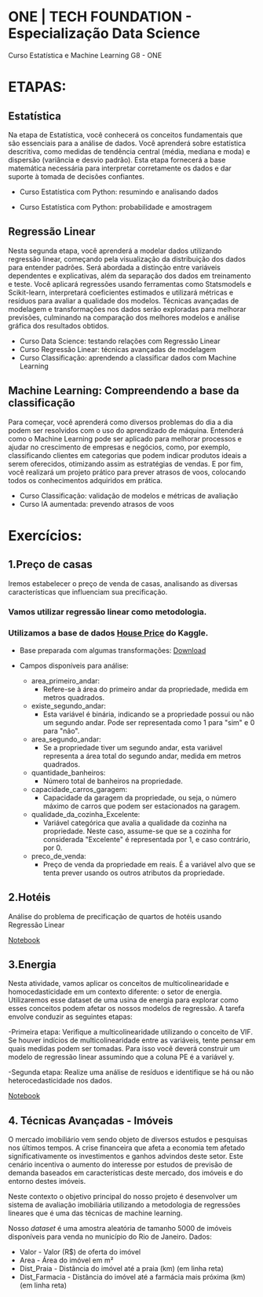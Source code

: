 # ONE | TECH FOUNDATION - Especialização Data Science
Curso Estatística e Machine Learning G8 - ONE

# ETAPAS:
## Estatística

Na etapa de Estatística, você conhecerá os conceitos fundamentais que são essenciais para a análise de dados. Você aprenderá sobre estatística descritiva, como medidas de tendência central (média, mediana e moda) e dispersão (variância e desvio padrão). Esta etapa fornecerá a base matemática necessária para interpretar corretamente os dados e dar suporte à tomada de decisões confiantes.

- Curso Estatística com Python: resumindo e analisando dados

- Curso Estatística com Python: probabilidade e amostragem

## Regressão Linear

Nesta segunda etapa, você aprenderá a modelar dados utilizando regressão linear, começando pela visualização da distribuição dos dados para entender padrões. Será abordada a distinção entre variáveis dependentes e explicativas, além da separação dos dados em treinamento e teste. Você aplicará regressões usando ferramentas como Statsmodels e Scikit-learn, interpretará coeficientes estimados e utilizará métricas e resíduos para avaliar a qualidade dos modelos. Técnicas avançadas de modelagem e transformações nos dados serão exploradas para melhorar previsões, culminando na comparação dos melhores modelos e análise gráfica dos resultados obtidos.

 - Curso Data Science: testando relações com Regressão Linear
 - Curso Regressão Linear: técnicas avançadas de modelagem
 - Curso Classificação: aprendendo a classificar dados com Machine Learning

## Machine Learning: Compreendendo a base da classificação

Para começar, você aprenderá como diversos problemas do dia a dia podem ser resolvidos com o uso do aprendizado de máquina. Entenderá como o Machine Learning pode ser aplicado para melhorar processos e ajudar no crescimento de empresas e negócios, como, por exemplo, classificando clientes em categorias que podem indicar produtos ideais a serem oferecidos, otimizando assim as estratégias de vendas. E por fim, você realizará um projeto prático para prever atrasos de voos, colocando todos os conhecimentos adquiridos em prática.

- Curso Classificação: validação de modelos e métricas de avaliação
- Curso IA aumentada: prevendo atrasos de voos



# Exercícios:

## 1.Preço de casas

Iremos estabelecer o preço de venda de casas, analisando as diversas características que influenciam sua precificação. 

### Vamos utilizar regressão linear como metodologia. 

### Utilizamos a base de dados [House Price](https://www.kaggle.com/code/ahmedmahmoud16/house-prices-regression) do Kaggle.
- Base preparada com algumas transformações: [Download](https://cdn3.gnarususercontent.com.br/3677-data-science-regressao-linear/Projeto/Base%20de%20dados/Pre%C3%A7os_de_casas.csv) 

- Campos disponíveis para análise:
   - area_primeiro_andar:
     - Refere-se à área do primeiro andar da propriedade, medida em metros quadrados.
   - existe_segundo_andar:
     - Esta variável é binária, indicando se a propriedade possui ou não um segundo andar. Pode ser representada como 1 para "sim" e 0 para "não".
   - area_segundo_andar:
     - Se a propriedade tiver um segundo andar, esta variável representa a área total do segundo andar, medida em metros quadrados.
   - quantidade_banheiros:
     - Número total de banheiros na propriedade.
   - capacidade_carros_garagem:
     - Capacidade da garagem da propriedade, ou seja, o número máximo de carros que podem ser estacionados na garagem.
   - qualidade_da_cozinha_Excelente:
     - Variável categórica que avalia a qualidade da cozinha na propriedade. Neste caso, assume-se que se a cozinha for considerada "Excelente" é representada por 1, e caso contrário, por 0.
   - preco_de_venda:
     - Preço de venda da propriedade em reais. É a variável alvo que se tenta prever usando os outros atributos da propriedade.
       
## 2.Hotéis

Análise do problema de precificação de quartos de hotéis usando Regressão Linear

[Notebook](https://github.com/mauricioaalmeida/ONE-ML/blob/main/Desafio_RL_Hoteis.ipynb)

## 3.Energia
Nesta atividade, vamos aplicar os conceitos de multicolinearidade e homocedasticidade em um contexto diferente: o setor de energia. Utilizaremos esse dataset de uma usina de energia para explorar como esses conceitos podem afetar os nossos modelos de regressão.
A tarefa envolve conduzir as seguintes etapas:

-Primeira etapa: Verifique a multicolinearidade utilizando o conceito de VIF. Se houver indícios de multicolinearidade entre as variáveis, tente pensar em quais medidas podem ser tomadas. Para isso você deverá construir um modelo de regressão linear assumindo que a coluna PE é a variável y.

-Segunda etapa: Realize uma análise de resíduos e identifique se há ou não heterocedasticidade nos dados.

[Notebook](https://github.com/mauricioaalmeida/ONE-ML/blob/main/Desafio_RL_Energia.ipynb)

## 4. Técnicas Avançadas - Imóveis
O mercado imobiliário vem sendo objeto de diversos estudos e pesquisas nos últimos tempos. A crise financeira que afeta a economia tem afetado significativamente os investimentos e ganhos advindos deste setor. Este cenário incentiva o aumento do interesse por estudos de previsão de demanda baseados em características deste mercado, dos imóveis e do entorno destes imóveis.

Neste contexto o objetivo principal do nosso projeto é desenvolver um sistema de avaliação imobiliária utilizando a metodologia de regressões lineares que é uma das técnicas de machine learning.

Nosso *dataset* é uma amostra aleatória de tamanho 5000 de imóveis disponíveis para venda no município do Rio de Janeiro.
Dados:

   - Valor - Valor (R$) de oferta do imóvel
   - Area - Área do imóvel em m²
   - Dist_Praia - Distância do imóvel até a praia (km) (em linha reta)
   - Dist_Farmacia - Distância do imóvel até a farmácia mais próxima (km) (em linha reta)
